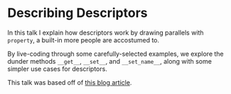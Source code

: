 # Describing Descriptors

In this talk I explain how descriptors work by drawing parallels with `property`, a built-in more people are accostumed to.

By live-coding through some carefully-selected examples, we explore the dunder methods `__get__`, `__set__`, and `__set_name__`, along with some simpler use cases for descriptors.

This talk was based off of [this blog article](https://mathspp.com/blog/pydonts/describing-descriptors).

